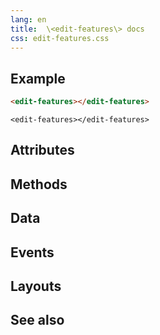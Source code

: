 ```yaml
---
lang: en
title:  \<edit-features\> docs
css: edit-features.css
---
```


<main>

<section id=example>

## Example


```html
<edit-features></edit-features>
```

```{=html}
<edit-features></edit-features>
```



</section>

<section id=attributes>

## Attributes

</section>

<section id=methods>

## Methods

</section>

<section id=data>

## Data

</section>

<section id=events>

## Events

</section>

<section id=layouts>

## Layouts

</section>

<section id=see-also>

## See also

</main>


<script type="module">
import {EditFeatures} from './EditFeatures.js'

window.editFeatures = document.querySelector('edit-features')
</script>

